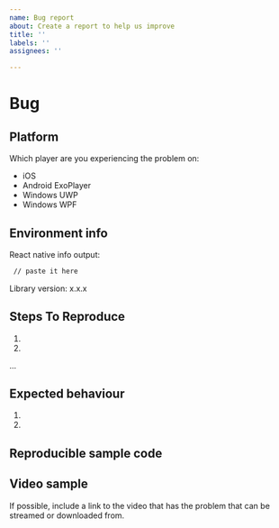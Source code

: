 ```yaml
---
name: Bug report
about: Create a report to help us improve
title: ''
labels: ''
assignees: ''

---
```


# Bug

<!--
  Please provide a clear and concise description of what the bug is.
  Include screenshots if needed.
  Please test using the latest release of the library, as maybe said bug has been already fixed.
  If the library has multiple install methods, describe installation method (e.g., pod, not pod, with jetifier etc)
-->

## Platform
<!--
  Platform where your bug is happening. If Android, report if using Android or Android Exoplayer
-->
Which player are you experiencing the problem on:
* iOS
* Android ExoPlayer
* Windows UWP
* Windows WPF

## Environment info

<!--
  Run `react-native info` in your terminal and copy the results here. Also, include the *precise* version number of this library that you are using in the project
-->

React native info output:

```bash
 // paste it here
```

Library version: x.x.x

## Steps To Reproduce

<!--
 Issues without reproduction steps or code are likely to stall.
-->

1.
2.
...

## Expected behaviour

1.
2.

## Reproducible sample code

<!--
 Please add to your issue a repro, a fresh codebase with the minimal changes so that the bug can be tested in isolation
-->

## Video sample
If possible, include a link to the video that has the problem that can be streamed or downloaded from.

